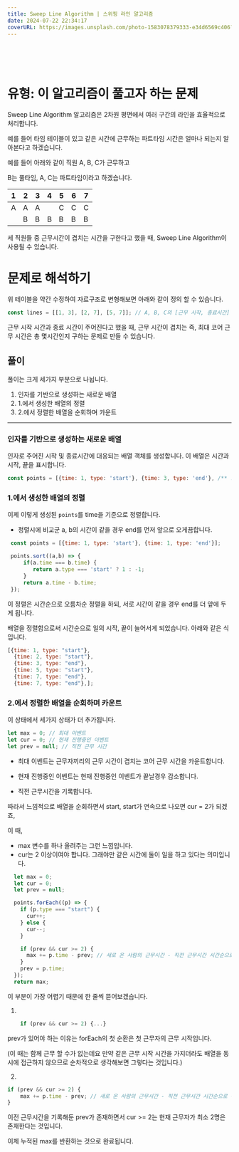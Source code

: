 ```yaml
---
title: Sweep Line Algorithm | 스위핑 라인 알고리즘
date: 2024-07-22 22:34:17
coverURL: https://images.unsplash.com/photo-1583078379333-e34d6569c406?w=800&auto=format&fit=crop&q=60&ixlib=rb-4.0.3&ixid=M3wxMjA3fDB8MHxzZWFyY2h8NDJ8fHNlcXVlbmNlfGVufDB8fDB8fHww
---
```

<br />
<br />
<br />

# 유형: 이 알고리즘이 풀고자 하는 문제 

Sweep Line Algorithm 알고리즘은 2차원 평면에서 여러 구간의 라인을 효율적으로 처리합니다.

예를 들어 타임 테이블이 있고 같은 시간에 근무하는 파트타임 시간은
얼마나 되는지 알아본다고 하겠습니다.

예를 들어 아래와 같이 직원 A, B, C가 근무하고

B는 풀타임, A, C는 파트타임이라고 하겠습니다.

|1|2|3|4|5|6|7|
|-|-|-|-|-|-|-|
|A|A|A| |C|C|C|
| |B|B|B|B|B|B|


세 직원들 중 근무시간이 겹치는 시간을 구한다고 했을 때,
Sweep Line Algorithm이 사용될 수 있습니다.

# 문제로 해석하기

위 테이블을 약간 수정하여 자료구조로 변형해보면 아래와 같이 정의 할 수 있습니다.

```js
const lines = [[1, 3], [2, 7], [5, 7]]; // A, B, C의 [근무 시작, 종료시간]
```
근무 시작 시간과 종료 시간이 주어진다고 했을 때, 근무 시간이 겹치는 즉, 최대 코어 근무 시간은 총 몇시간인지 구하는 문제로 만들 수 있습니다.

## 풀이

풀이는 크게 세가지 부분으로 나뉩니다.
1. 인자를 기반으로 생성하는 새로운 배열
2. 1.에서 생성한 배열의 정렬
3. 2.에서 정렬한 배열을 순회하며 카운트

---

### 인자를 기반으로 생성하는 새로운 배열

인자로 주어진 시작 및 종료시간에 대응되는 배열 객체를 생성합니다.
이 배열은 시간과 시작, 끝을 표시합니다.

```js
const points = [{time: 1, type: 'start'}, {time: 3, type: 'end'}, /** ... */];

```

### 1.에서 생성한 배열의 정렬

이제 이렇게 생성된 `points`를 time을 기준으로 정렬합니다.
  - 정렬시에 비교군 a, b의 시간이 같을 경우 end를 먼저 앞으로 오게끔합니다.
   ```js
    const points = [{time: 1, type: 'start'}, {time: 1, type: 'end'}];

    points.sort((a,b) => {
        if(a.time === b.time) {
           return a.type === 'start' ? 1 : -1;
        }
        return a.time - b.time;
    });
   ```

이 정렬은 시간순으로 오름차순 정렬을 하되,
서로 시간이 같을 경우 end를 더 앞에 두게 됩니다.

배열을 정렬함으로써 시간순으로 일의 시작, 끝이 늘어서게 되었습니다.
아래와 같은 식입니다.

```js
[{time: 1, type: "start"},
  {time: 2, type: "start"},
  {time: 3, type: "end"},
  {time: 5, type: "start"},
  {time: 7, type: "end"},
  {time: 7, type: "end"},];
```

### 2.에서 정렬한 배열을 순회하며 카운트

이 상태에서 세가지 상태가 더 추가됩니다.

```js
let max = 0; // 최대 이벤트
let cur = 0; // 현재 진행중인 이벤트
let prev = null; // 직전 근무 시간
```

- 최대 이벤트는 근무자끼리의 근무 시간이 겹치는 코어 근무 시간을 카운트합니다.

- 현재 진행중인 이벤트는 현재 진행중인 이벤트가 끝날경우 감소합니다.

- 직전 근무시간을 기록합니다.

따라서 느낌적으로 배열을 순회하면서 start, start가 연속으로 나오면 cur = 2가 되겠죠,

이 때, 

- max 변수를 하나 올려주는 그런 느낌입니다.
- cur는 2 이상이여야 합니다. 그래야만 같은 시간에 둘이 일을 하고 있다는 의미입니다.



```js
  let max = 0;
  let cur = 0;
  let prev = null;

  points.forEach((p) => {
    if (p.type === "start") {
      cur++;
    } else {
      cur--;
    }

    if (prev && cur >= 2) {
      max += p.time - prev; // 새로 온 사람의 근무시간 - 직전 근무시간 시간순으로 정렬 되어 있으므로 큰값 - 작은값임이 확정됨
    }
    prev = p.time;
  });
  return max;
```

이 부분이 가장 어렵기 때문에 한 줄씩 뜯어보겠습니다.

1. 
```js
    if (prev && cur >= 2) {...} 
```
prev가 있어야 하는 이유는 forEach의 첫 순환은
첫 근무자의 근무 시작입니다. 

(이 때는 함께 근무 할 수가 없는데요
만약 같은 근무 시작 시간을 가지더라도 배열을 동시에 접근하지 않으므로
순차적으로 생각해보면 그렇다는 것입니다.)

2. 
```js
if (prev && cur >= 2) { 
    max += p.time - prev; // 새로 온 사람의 근무시간 - 직전 근무시간 시간순으로 정렬 되어 있으므로 큰값 - 작은값임이 확정됨
}
```

이전 근무시간을 기록해둔 prev가 존재하면서 cur >= 2는 현재 근무자가 최소 2명은 존재한다는 것입니다.

이제 누적된 max를 반환하는 것으로 완료됩니다.













